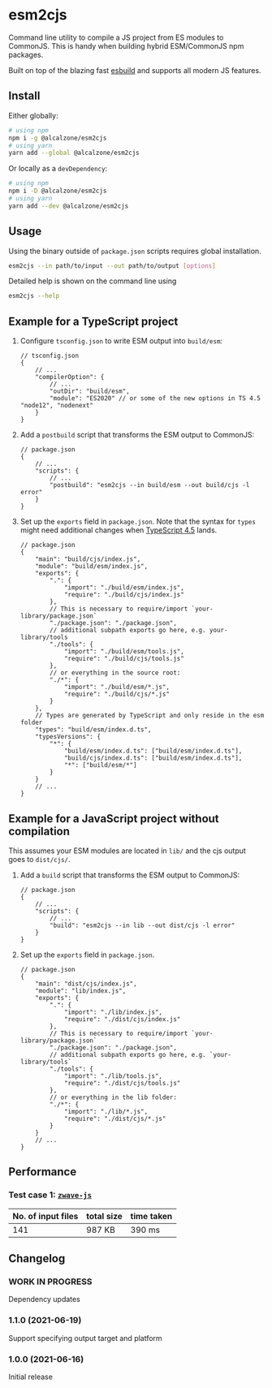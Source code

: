 # esm2cjs

Command line utility to compile a JS project from ES modules to CommonJS. This is handy when building hybrid ESM/CommonJS npm packages.

Built on top of the blazing fast [esbuild](https://github.com/evanw/esbuild) and supports all modern JS features.

## Install

Either globally:
```bash
# using npm
npm i -g @alcalzone/esm2cjs
# using yarn
yarn add --global @alcalzone/esm2cjs
```

Or locally as a `devDependency`:
```bash
# using npm
npm i -D @alcalzone/esm2cjs
# using yarn
yarn add --dev @alcalzone/esm2cjs
```

## Usage
Using the binary outside of `package.json` scripts requires global installation.
```bash
esm2cjs --in path/to/input --out path/to/output [options]
```

Detailed help is shown on the command line using

```bash
esm2cjs --help
```

## Example for a TypeScript project

1. Configure `tsconfig.json` to write ESM output into `build/esm`:

    ```jsonc
    // tsconfig.json
    {
    	// ...
    	"compilerOption": {
    		// ...
    		"outDir": "build/esm",
    		"module": "ES2020" // or some of the new options in TS 4.5 "node12", "nodenext"
    	}
    }
    ```

1. Add a `postbuild` script that transforms the ESM output to CommonJS:

    ```jsonc
    // package.json
    {
    	// ...
    	"scripts": {
    		// ...
    		"postbuild": "esm2cjs --in build/esm --out build/cjs -l error"
    	}
    }
    ```

1. Set up the `exports` field in `package.json`. Note that the syntax for `types` might need additional changes when [TypeScript 4.5](https://devblogs.microsoft.com/typescript/announcing-typescript-4-5-beta/#packagejson-exports-imports-and-self-referencing) lands.
    ```jsonc
    // package.json
    {
    	"main": "build/cjs/index.js",
    	"module": "build/esm/index.js",
    	"exports": {
    		".": {
    			"import": "./build/esm/index.js",
    			"require": "./build/cjs/index.js"
    		},
    		// This is necessary to require/import `your-library/package.json`
    		"./package.json": "./package.json",
    		// additional subpath exports go here, e.g. your-library/tools
    		"./tools": {
    			"import": "./build/esm/tools.js",
    			"require": "./build/cjs/tools.js"
    		},
    		// or everything in the source root:
    		"./*": {
    			"import": "./build/esm/*.js",
    			"require": "./build/cjs/*.js"
    		}
    	},
    	// Types are generated by TypeScript and only reside in the esm folder
    	"types": "build/esm/index.d.ts",
    	"typesVersions": {
    		"*": {
    			"build/esm/index.d.ts": ["build/esm/index.d.ts"],
    			"build/cjs/index.d.ts": ["build/esm/index.d.ts"],
    			"*": ["build/esm/*"]
    		}
    	}
    	// ...
    }
    ```

## Example for a JavaScript project without compilation

This assumes your ESM modules are located in `lib/` and the cjs output goes to `dist/cjs/`.

1. Add a `build` script that transforms the ESM output to CommonJS:

    ```jsonc
    // package.json
    {
    	// ...
    	"scripts": {
    		// ...
    		"build": "esm2cjs --in lib --out dist/cjs -l error"
    	}
    }
    ```

1. Set up the `exports` field in `package.json`.
    ```jsonc
    // package.json
    {
    	"main": "dist/cjs/index.js",
    	"module": "lib/index.js",
    	"exports": {
    		".": {
    			"import": "./lib/index.js",
    			"require": "./dist/cjs/index.js"
    		},
    		// This is necessary to require/import `your-library/package.json`
    		"./package.json": "./package.json",
    		// additional subpath exports go here, e.g. `your-library/tools`
    		"./tools": {
    			"import": "./lib/tools.js",
    			"require": "./dist/cjs/tools.js"
    		},
    		// or everything in the lib folder:
    		"./*": {
    			"import": "./lib/*.js",
    			"require": "./dist/cjs/*.js"
    		}
    	}
    	// ...
    }
    ```

## Performance

### Test case 1: [`zwave-js`](https://github.com/zwave-js/node-zwave-js)

| No. of input files | total size | time taken |
| ------------------ | ---------- | ---------- |
| 141                | 987 KB     | 390 ms     |

## Changelog

<!--
  Placeholder for the next version:
  ### **WORK IN PROGRESS**
-->

### **WORK IN PROGRESS**
Dependency updates

### 1.1.0 (2021-06-19)
Support specifying output target and platform

### 1.0.0 (2021-06-16)

Initial release
